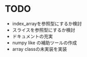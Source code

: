 # TODO

- index_arrayを参照型にするか検討
- スライスを参照型にするか検討
- ドキュメントの充実
- numpy like の補助ツールの作成
- array classの未実装を実装
